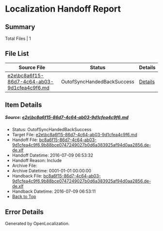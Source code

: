 # <a name='report-top'></a> Localization Handoff Report

## Summary
 Total Files | 1

## File List
 Source File | Status | Details 
 ----------- | ------ | ------- 
 [e2e\bc8a6f15-86d7-4c64-ab03-9d1cfea4c9f6.md](https://github.com/OpenLocalizationTestOrg/oltest/blob/7cf7e28259ddfb94ece12e3d63e24c76d4ceb7ab/e2e/bc8a6f15-86d7-4c64-ab03-9d1cfea4c9f6.md) | OutofSyncHandedBackSuccess | [Details](#bd4c10c0a116080fdc70169fddf8db811d4d02fb1)

## Item Details
##### <a name='bd4c10c0a116080fdc70169fddf8db811d4d02fb1'></a> Source: [e2e\bc8a6f15-86d7-4c64-ab03-9d1cfea4c9f6.md](https://github.com/OpenLocalizationTestOrg/oltest/blob/7cf7e28259ddfb94ece12e3d63e24c76d4ceb7ab/e2e/bc8a6f15-86d7-4c64-ab03-9d1cfea4c9f6.md)
* Status: OutofSyncHandedBackSuccess
* Target File: [e2e\bc8a6f15-86d7-4c64-ab03-9d1cfea4c9f6.md](https://github.com/OpenLocalizationTestOrg/oltest-dede-fly/blob/db2d1eb787d18a179a2ecbf8442e684737c031f7/e2e/bc8a6f15-86d7-4c64-ab03-9d1cfea4c9f6.md)
* Handoff File: [bc8a6f15-86d7-4c64-ab03-9d1cfea4c9f6.9b88bce0747249027b0d6a383925af94d0aa2856.de-de.xlf](https://github.com/OpenLocalizationTestOrg/olhandoff-e2e/blob/5f04e7a98f8704dff593cfd5e18d1240d8513335/ol-handoff/OpenLocalizationTestOrg/oltest-dede-fly/ci/ht/bc8a6f15-86d7-4c64-ab03-9d1cfea4c9f6.9b88bce0747249027b0d6a383925af94d0aa2856.de-de.xlf)
* Handoff Datetime: 2016-07-09 06:53:32
* Handoff Reason: Include
* Archive File: 
* Archive Datetime: 0001-01-01 00:00:00
* Handback File: [bc8a6f15-86d7-4c64-ab03-9d1cfea4c9f6.9b88bce0747249027b0d6a383925af94d0aa2856.de-de.xlf](https://github.com/OpenLocalizationTestOrg/olhandback-e2e/blob/f94cd46165b1586a69c49e0e65eb95875f1c8583/ol-handback/OpenLocalizationTestOrg/oltest-dede-fly/ci/ht/bc8a6f15-86d7-4c64-ab03-9d1cfea4c9f6.9b88bce0747249027b0d6a383925af94d0aa2856.de-de.xlf)
* Handback Datetime: 2016-07-09 06:53:11
* [Back to Top](#report-top)


## Error Details

Generated by OpenLocalization.
